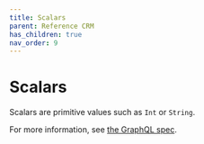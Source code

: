 ```yaml
---
title: Scalars
parent: Reference CRM
has_children: true
nav_order: 9
---
```


# Scalars

Scalars are primitive values such as `Int` or `String`.

For more information, see [the GraphQL spec](https://facebook.github.io/graphql/#sec-Scalars).


